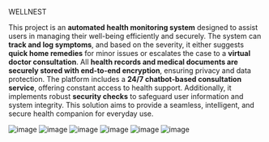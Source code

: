 WELLNEST

This project is an **automated health monitoring system** designed to assist users in managing their well-being efficiently and securely. The system can **track and log symptoms**, and based on the severity, it either suggests **quick home remedies** for minor issues or escalates the case to a **virtual doctor consultation**. All **health records and medical documents are securely stored with end-to-end encryption**, ensuring privacy and data protection. The platform includes a **24/7 chatbot-based consultation service**, offering constant access to health support. Additionally, it implements robust **security checks** to safeguard user information and system integrity. This solution aims to provide a seamless, intelligent, and secure health companion for everyday use.

![image](https://github.com/user-attachments/assets/fe9011a9-cdee-43fd-9d25-c5688d4ede74)
![image](https://github.com/user-attachments/assets/1b72c75c-95bd-421d-9c21-ba65d8cbd025)
![image](https://github.com/user-attachments/assets/e55c7245-bc66-4843-a8aa-9e8863b7ddcf)
![image](https://github.com/user-attachments/assets/6a355f39-7090-4d68-a995-976510f498be)
![image](https://github.com/user-attachments/assets/1aee754b-0fae-434f-8d55-3dd80455e62f)
![image](https://github.com/user-attachments/assets/e40b34bf-a5fe-4b56-ba99-9bacf7a1a06b)
